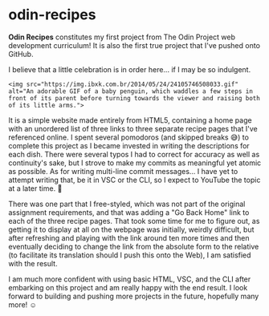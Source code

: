 # odin-recipes

**Odin Recipes** constitutes my first project from The Odin Project web development curriculum! It is also the first true project that I've pushed onto GitHub.

I believe that a little celebration is in order here... if I may be so indulgent.

<p align="center">

    <img src="https://img.ibxk.com.br/2014/05/24/24105746508033.gif" alt="An adorable GIF of a baby penguin, which waddles a few steps in front of its parent before turning towards the viewer and raising both of its little arms.">

</p>

It is a simple website made entirely from HTML5, containing a home page with an unordered list of three links to three separate recipe pages that I've referenced online. I spent several pomodoros (and skipped breaks :sweat_smile:) to complete this project as I became invested in writing the descriptions for each dish. There were several typos I had to correct for accuracy as well as continuity's sake, but I strove to make my commits as meaningful yet atomic as possible. As for writing multi-line commit messages... I have yet to attempt writing that, be it in VSC or the CLI, so I expect to YouTube the topic at a later time. :penguin:

There was one part that I free-styled, which was not part of the original assignment requirements, and that was adding a "Go Back Home" link to each of the three recipe pages. That took some time for me to figure out, as getting it to display at all on the webpage was initially, weirdly difficult, but after refreshing and playing with the link around ten more times and then eventually deciding to change the link from the absolute form to the relative (to facilitate its translation should I push this onto the Web), I am satisfied with the result.

I am much more confident with using basic HTML, VSC, and the CLI after embarking on this project and am really happy with the end result. I look forward to building and pushing more projects in the future, hopefully many more! :relaxed:
